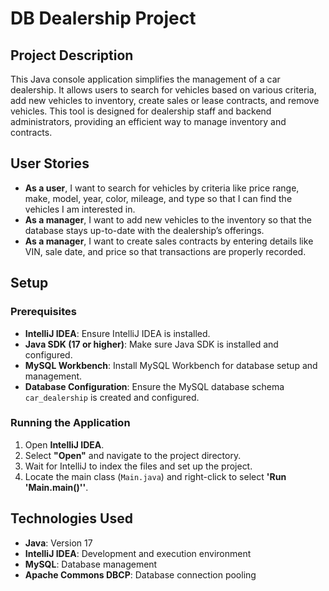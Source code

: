 # DB Dealership Project

## Project Description

This Java console application simplifies the management of a car dealership. It allows users to search for vehicles based on various criteria, add new vehicles to inventory, create sales or lease contracts, and remove vehicles. This tool is designed for dealership staff and backend administrators, providing an efficient way to manage inventory and contracts.

## User Stories

- **As a user**, I want to search for vehicles by criteria like price range, make, model, year, color, mileage, and type so that I can find the vehicles I am interested in.
- **As a manager**, I want to add new vehicles to the inventory so that the database stays up-to-date with the dealership’s offerings.
- **As a manager**, I want to create sales contracts by entering details like VIN, sale date, and price so that transactions are properly recorded.

## Setup

### Prerequisites

- **IntelliJ IDEA**: Ensure IntelliJ IDEA is installed.
- **Java SDK (17 or higher)**: Make sure Java SDK is installed and configured.
- **MySQL Workbench**: Install MySQL Workbench for database setup and management.
- **Database Configuration**: Ensure the MySQL database schema `car_dealership` is created and configured.

### Running the Application

1. Open **IntelliJ IDEA**.
2. Select **"Open"** and navigate to the project directory.
3. Wait for IntelliJ to index the files and set up the project.
4. Locate the main class (`Main.java`) and right-click to select **'Run 'Main.main()''**.

## Technologies Used

- **Java**: Version 17
- **IntelliJ IDEA**: Development and execution environment
- **MySQL**: Database management
- **Apache Commons DBCP**: Database connection pooling


